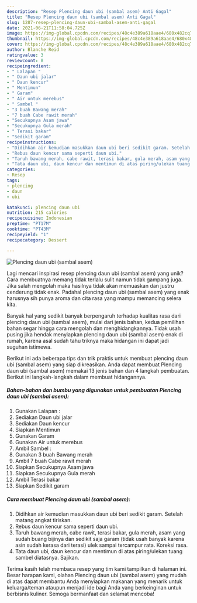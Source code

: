 ```yaml
---
description: "Resep Plencing daun ubi (sambal asem) Anti Gagal"
title: "Resep Plencing daun ubi (sambal asem) Anti Gagal"
slug: 1287-resep-plencing-daun-ubi-sambal-asem-anti-gagal
date: 2021-06-21T11:58:04.725Z
image: https://img-global.cpcdn.com/recipes/48c4e389a618aae4/680x482cq70/plencing-daun-ubi-sambal-asem-foto-resep-utama.jpg
thumbnail: https://img-global.cpcdn.com/recipes/48c4e389a618aae4/680x482cq70/plencing-daun-ubi-sambal-asem-foto-resep-utama.jpg
cover: https://img-global.cpcdn.com/recipes/48c4e389a618aae4/680x482cq70/plencing-daun-ubi-sambal-asem-foto-resep-utama.jpg
author: Blanche Reid
ratingvalue: 3
reviewcount: 8
recipeingredient:
- " Lalapan "
- " Daun ubi jalar"
- " Daun kencur"
- " Mentimun"
- " Garam"
- " Air untuk merebus"
- " Sambel "
- "3 buah Bawang merah"
- "7 buah Cabe rawit merah"
- "Secukupnya Asam jawa"
- "Secukupnya Gula merah"
- " Terasi bakar"
- "Sedikit garam"
recipeinstructions:
- "Didihkan air kemudian masukkan daun ubi beri sedikit garam. Setelah matang angkat tiriskan."
- "Rebus daun kencur sama seperti daun ubi."
- "Taruh bawang merah, cabe rawit, terasi bakar, gula merah, asam yang sudah buang bijinya dan sedikit saja garam (tidak usah banyak karena asin sudah kerasa dari terasi) ulek sampai tercampur rata. Koreksi rasa."
- "Tata daun ubi, daun kencur dan mentimun di atas piring/ulekan tuang sambel diatasnya. Sajikan."
categories:
- Resep
tags:
- plencing
- daun
- ubi

katakunci: plencing daun ubi 
nutrition: 215 calories
recipecuisine: Indonesian
preptime: "PT17M"
cooktime: "PT43M"
recipeyield: "1"
recipecategory: Dessert

---
```



![Plencing daun ubi (sambal asem)](https://img-global.cpcdn.com/recipes/48c4e389a618aae4/680x482cq70/plencing-daun-ubi-sambal-asem-foto-resep-utama.jpg)

Lagi mencari inspirasi resep plencing daun ubi (sambal asem) yang unik? Cara membuatnya memang tidak terlalu sulit namun tidak gampang juga. Jika salah mengolah maka hasilnya tidak akan memuaskan dan justru cenderung tidak enak. Padahal plencing daun ubi (sambal asem) yang enak harusnya sih punya aroma dan cita rasa yang mampu memancing selera kita.



Banyak hal yang sedikit banyak berpengaruh terhadap kualitas rasa dari plencing daun ubi (sambal asem), mulai dari jenis bahan, kedua pemilihan bahan segar hingga cara mengolah dan menghidangkannya. Tidak usah pusing jika hendak menyiapkan plencing daun ubi (sambal asem) enak di rumah, karena asal sudah tahu triknya maka hidangan ini dapat jadi suguhan istimewa.


Berikut ini ada beberapa tips dan trik praktis untuk membuat plencing daun ubi (sambal asem) yang siap dikreasikan. Anda dapat membuat Plencing daun ubi (sambal asem) memakai 13 jenis bahan dan 4 langkah pembuatan. Berikut ini langkah-langkah dalam membuat hidangannya.

<!--inarticleads1-->

##### Bahan-bahan dan bumbu yang digunakan untuk pembuatan Plencing daun ubi (sambal asem):

1. Gunakan  Lalapan :
1. Sediakan  Daun ubi jalar
1. Sediakan  Daun kencur
1. Siapkan  Mentimun
1. Gunakan  Garam
1. Gunakan  Air untuk merebus
1. Ambil  Sambel :
1. Gunakan 3 buah Bawang merah
1. Ambil 7 buah Cabe rawit merah
1. Siapkan Secukupnya Asam jawa
1. Siapkan Secukupnya Gula merah
1. Ambil  Terasi bakar
1. Siapkan Sedikit garam




<!--inarticleads2-->

##### Cara membuat Plencing daun ubi (sambal asem):

1. Didihkan air kemudian masukkan daun ubi beri sedikit garam. Setelah matang angkat tiriskan.
1. Rebus daun kencur sama seperti daun ubi.
1. Taruh bawang merah, cabe rawit, terasi bakar, gula merah, asam yang sudah buang bijinya dan sedikit saja garam (tidak usah banyak karena asin sudah kerasa dari terasi) ulek sampai tercampur rata. Koreksi rasa.
1. Tata daun ubi, daun kencur dan mentimun di atas piring/ulekan tuang sambel diatasnya. Sajikan.




Terima kasih telah membaca resep yang tim kami tampilkan di halaman ini. Besar harapan kami, olahan Plencing daun ubi (sambal asem) yang mudah di atas dapat membantu Anda menyiapkan makanan yang menarik untuk keluarga/teman ataupun menjadi ide bagi Anda yang berkeinginan untuk berbisnis kuliner. Semoga bermanfaat dan selamat mencoba!
